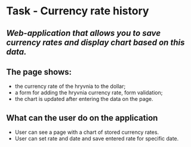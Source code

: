 Task - Currency rate history
=====================
***Web-application that allows you to save currency rates and display chart based on this data.***
---
The page shows:
---
* the currency rate of the hryvnia to the dollar; 
* a form for adding the hryvnia currency rate, form validation;
* the chart is updated after entering the data on the page.


What can the user do on the application
-----------------------------------
* User can see a page with a chart of stored currency rates.
* User can set rate and date and save entered rate for specific date.

